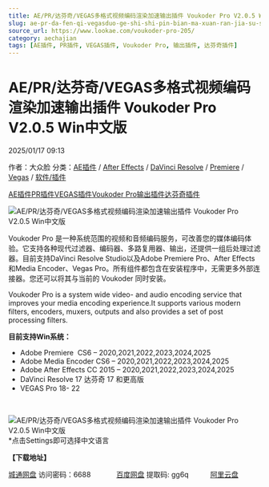 ```yaml
---
title: AE/PR/达芬奇/VEGAS多格式视频编码渲染加速输出插件 Voukoder Pro V2.0.5 Win中文版
slug: ae-pr-da-fen-qi-vegasduo-ge-shi-shi-pin-bian-ma-xuan-ran-jia-su-shu-chu-cha-jian-voukoder-pro-v2-0-5-winzhong-wen-ban
source_url: https://www.lookae.com/voukoder-pro-205/
category: aechajian
tags: [AE插件, PR插件, VEGAS插件, Voukoder Pro, 输出插件, 达芬奇插件]
---
```

# AE/PR/达芬奇/VEGAS多格式视频编码渲染加速输出插件 Voukoder Pro V2.0.5 Win中文版

2025/01/17 09:13

作者：大众脸
分类：[AE插件](https://www.lookae.com/after-effects/aechajian/) / [After Effects](https://www.lookae.com/after-effects/) / [DaVinci Resolve](https://www.lookae.com/qitarjcj/resolvezy/) / [Premiere](https://www.lookae.com/qitarjcj/premierezy/) / [Vegas](https://www.lookae.com/qitarjcj/vegaszy/) / [软件/插件](https://www.lookae.com/qitarjcj/)

[AE插件](https://www.lookae.com/tag/ae%e6%8f%92%e4%bb%b6/)[PR插件](https://www.lookae.com/tag/pr%e6%8f%92%e4%bb%b6/)[VEGAS插件](https://www.lookae.com/tag/vegas%e6%8f%92%e4%bb%b6/)[Voukoder Pro](https://www.lookae.com/tag/voukoder-pro/)[输出插件](https://www.lookae.com/tag/%e8%be%93%e5%87%ba%e6%8f%92%e4%bb%b6/)[达芬奇插件](https://www.lookae.com/tag/%e8%be%be%e8%8a%ac%e5%a5%87%e6%8f%92%e4%bb%b6/)

![AE/PR/达芬奇/VEGAS多格式视频编码渲染加速输出插件 Voukoder Pro V2.0.5 Win中文版](https://www.lookae.com/wp-content/uploads/2021/07/Voukoder-9.jpg "AE/PR/达芬奇/VEGAS多格式视频编码渲染加速输出插件 Voukoder Pro V2.0.5 Win中文版-LookAE.com")

Voukoder Pro 是一种系统范围的视频和音频编码服务，可改善您的媒体编码体验。它支持各种现代过滤器、编码器、多路复用器、输出，还提供一组后处理过滤器。目前支持DaVinci Resolve Studio以及Adob​​e Premiere Pro、After Effects 和Media Encoder、Vegas Pro。所有组件都包含在安装程序中，无需更多外部连接器。您还可以将其与当前的 Voukoder 同时安装。

Voukoder Pro is a system wide video- and audio encoding service that improves your media encoding experience.It supports various modern filters, encoders, muxers, outputs and also provides a set of post processing filters.

**目前支持Win系统：**

* Adobe Premiere  CS6 – 2020,2021,2022,2023,2024,2025
* Adobe Media Encoder CS6 – 2020,2021,2022,2023,2024,2025
* Adobe After Effects CC 2015 – 2020,2021,2022,2023,2024,2025
* DaVinci Resolve 17 达芬奇 17 和更高版
* VEGAS Pro 18- 22

[﻿﻿﻿](https://cloud.video.taobao.com//play/u/705956171/p/1/e/6/t/1/297172470493.mp4)

![AE/PR/达芬奇/VEGAS多格式视频编码渲染加速输出插件 Voukoder Pro V2.0.5 Win中文版](https://img.alicdn.com/imgextra/i2/705956171/O1CN01FON1oO1vSMtet5cMA_!!705956171.png "AE/PR/达芬奇/VEGAS多格式视频编码渲染加速输出插件 Voukoder Pro V2.0.5 Win中文版-LookAE.com")  
\*点击Settings即可选择中文语言

**【下载地址】**

[城通网盘](https://url70.ctfile.com/f/2827370-1448124373-a34f40?p=4431) 访问密码：6688             [百度网盘](https://pan.baidu.com/s/1cZM0dYzXO0JmK7ihi_Rxhw?pwd=gg6q) 提取码: gg6q           [阿里云盘](https://www.alipan.com/s/ZFvN9TXyatd)

